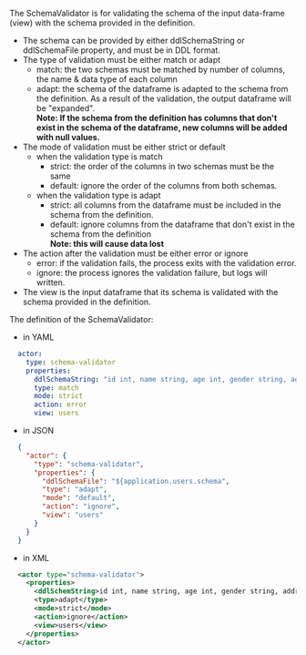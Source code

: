 The SchemaValidator is for validating the schema of the input data-frame (view) with the schema provided in the definition.

- The schema can be provided by either ddlSchemaString or ddlSchemaFile property, and must be in DDL format.
- The type of validation must be either match or adapt
  - match: the two schemas must be matched by number of columns, the name & data type of each column
  - adapt: the schema of the dataframe is adapted to the schema from the definition. As a result of the validation, the output dataframe will be "expanded".  
    **Note: If the schema from the definition has columns that don't exist in the schema of the dataframe, new columns will be added with null values.**
- The mode of validation must be either strict or default
  - when the validation type is match
    - strict: the order of the columns in two schemas must be the same
    - default: ignore the order of the columns from both schemas.
  - when the validation type is adapt
    - strict: all columns from the dataframe must be included in the schema from the definition.
    - default: ignore columns from the dataframe that don't exist in the schema from the definition  
      **Note: this will cause data lost**
- The action after the validation must be either error or ignore
  - error: if the validation fails, the process exits with the validation error.
  - ignore: the process ignores the validation failure, but logs will written.
- The view is the input dataframe that its schema is validated with the schema provided in the definition.

The definition of the SchemaValidator:
- in YAML
```yaml
  actor:
    type: schema-validator
    properties:
      ddlSchemaString: "id int, name string, age int, gender string, address string"
      type: match
      mode: strict
      action: error
      view: users
```
- in JSON
```json
  {
    "actor": {
      "type": "schema-validator",
      "properties": {
        "ddlSchemaFile": "${application.users.schema",
        "type": "adapt",
        "mode": "default",
        "action": "ignore",
        "view": "users"
      }
    }
  }
```
- in XML
```xml
  <actor type="schema-validator">
    <properties>
      <ddlSchemString>id int, name string, age int, gender string, address string</ddlSchemString>
      <type>adapt</type>
      <mode>strict</mode>
      <action>ignore</action>
      <view>users</view>
    </properties>
  </actor>
```